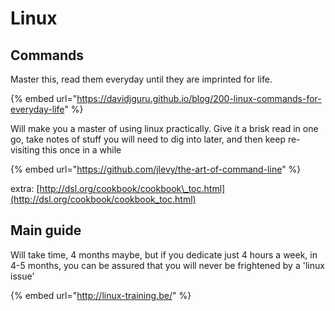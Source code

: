 # Linux

## Commands

Master this, read them everyday until they are imprinted for life.

{% embed url="https://davidjguru.github.io/blog/200-linux-commands-for-everyday-life" %}

Will make you  a master of using linux practically. Give it a brisk read in one go, take notes of stuff you will need to dig into later, and then keep re-visiting this once in a while

{% embed url="https://github.com/jlevy/the-art-of-command-line" %}

extra: [http://dsl.org/cookbook/cookbook\_toc.html](http://dsl.org/cookbook/cookbook_toc.html)

## Main guide

Will take time, 4 months maybe, but if you dedicate just 4 hours a week, in 4-5 months, you can be assured that you will never be frightened by a 'linux issue'

{% embed url="http://linux-training.be/" %}



